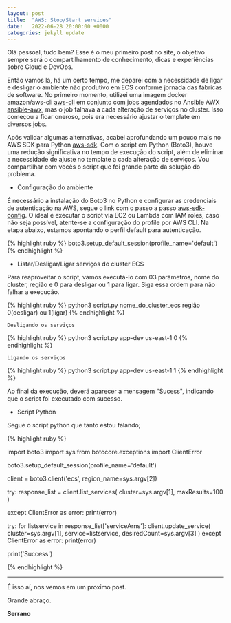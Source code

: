 ```yaml
---
layout: post
title:  "AWS: Stop/Start services"
date:   2022-06-28 20:00:00 +0000
categories: jekyll update
---
```


Olá pessoal, tudo bem? 
Esse é o meu primeiro post no site, o objetivo sempre será o compartilhamento de conhecimento, dicas e experiências sobre Cloud e DevOps.

Então vamos lá, há um certo tempo, me deparei com a necessidade de ligar e desligar o ambiente não produtivo em ECS conforme jornada das fábricas de software.
No primeiro momento, utilizei uma imagem docker amazon/aws-cli [aws-cli] em conjunto com jobs agendados no Ansible AWX [ansible-awx], mas o job falhava a cada alteração de serviços no cluster. Isso começou a ficar oneroso, pois era necessário ajustar o template em diversos jobs.

Após validar algumas alternativas, acabei aprofundando um pouco mais no AWS SDK para Python [aws-sdk]. Com o script em Python (Boto3), houve uma redução significativa no tempo de execução do script, além de eliminar a necessidade de ajuste no template a cada alteração de serviços. 
Vou compartilhar com vocês o script que foi grande parte da solução do problema. 

* Configuração do ambiente 

É necessário a instalação do Boto3 no Python e configurar as credenciais de autenticação na AWS, segue o link com o passo a passo [aws-sdk-config].
O ideal é executar o script via EC2 ou Lambda com IAM roles, caso não seja possível, atente-se a configuração do profile por AWS CLI. Na etapa abaixo, estamos apontando o perfil default para autenticação.

{% highlight ruby %}
boto3.setup_default_session(profile_name='default')
{% endhighlight %}

* Listar/Desligar/Ligar serviços do cluster ECS

Para reaproveitar o script, vamos executá-lo com 03 parâmetros, nome do cluster, região e 0 para desligar ou 1 para ligar. Siga essa ordem para não falhar a execução.

{% highlight ruby %}
python3 script.py nome_do_cluster_ecs região 0(desligar) ou 1(ligar) 
{% endhighlight %}

    Desligando os serviços
{% highlight ruby %}
python3 script.py app-dev us-east-1 0
{% endhighlight %}

    Ligando os serviços
{% highlight ruby %}
python3 script.py app-dev us-east-1 1
{% endhighlight %}

Ao final da execução, deverá aparecer a mensagem "Sucess", indicando que o script foi executado com sucesso.

* Script Python

Segue o script python que tanto estou falando;

{% highlight ruby %}

import boto3
import sys
from botocore.exceptions import ClientError

boto3.setup_default_session(profile_name='default')

client = boto3.client('ecs', region_name=sys.argv[2])

try:
    response_list = client.list_services(
        cluster=sys.argv[1],
        maxResults=100
    )

except ClientError as error:
    print(error)

try:
    for listservice in response_list['serviceArns']:
        client.update_service(
            cluster=sys.argv[1],
            service=listservice,
            desiredCount=sys.argv[3]
        )
except ClientError as error:
    print(error)

print('Success')

{% endhighlight %}

---

É isso aí, nos vemos em um proximo post.

Grande abraço.

**Serrano**

[aws-cli]: https://hub.docker.com/r/amazon/aws-cli
[ansible-awx]:   https://github.com/ansible/awx
[aws-sdk]: https://aws.amazon.com/pt/sdk-for-python/
[aws-sdk-config]: https://boto3.amazonaws.com/v1/documentation/api/latest/guide/quickstart.html#installation
